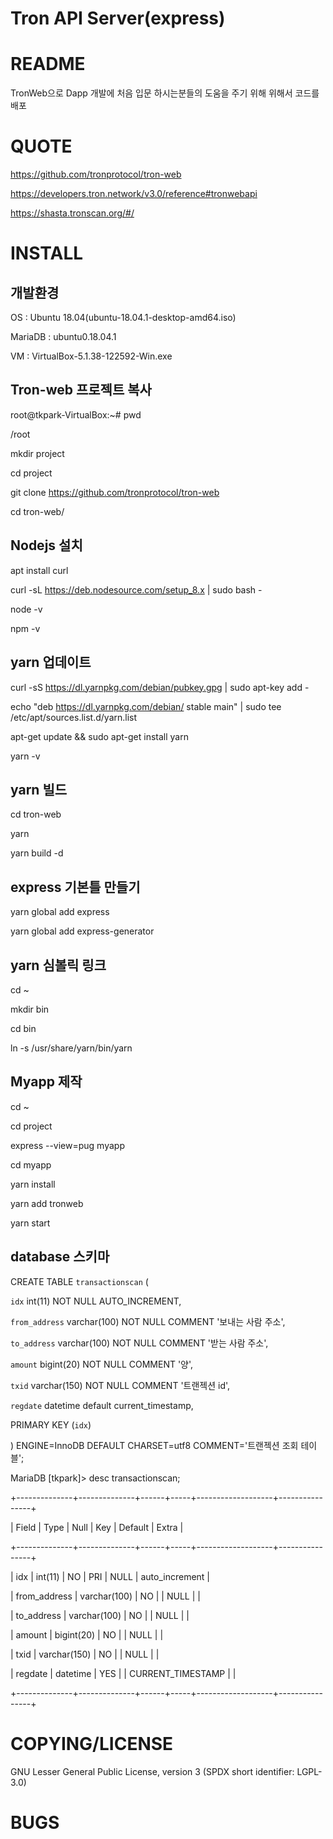 # Tron API Server(express)



README
========
TronWeb으로 Dapp 개발에 처음 입문 하시는분들의 도움을 주기 위해 위해서 코드를 배포




QUOTE	
========
https://github.com/tronprotocol/tron-web 

https://developers.tron.network/v3.0/reference#tronwebapi

https://shasta.tronscan.org/#/






INSTALL
========
개발환경 
---------------------

OS : Ubuntu 18.04(ubuntu-18.04.1-desktop-amd64.iso)

MariaDB : ubuntu0.18.04.1 

VM : VirtualBox-5.1.38-122592-Win.exe




Tron-web 프로젝트 복사
---------------------
root@tkpark-VirtualBox:~# pwd

/root

mkdir project

cd project

git clone https://github.com/tronprotocol/tron-web

cd tron-web/

  
Nodejs 설치
-----------
apt install curl

curl -sL https://deb.nodesource.com/setup_8.x | sudo bash -

node -v

npm -v
 
yarn 업데이트
------------
curl -sS https://dl.yarnpkg.com/debian/pubkey.gpg | sudo apt-key add -

echo "deb https://dl.yarnpkg.com/debian/ stable main" | sudo tee /etc/apt/sources.list.d/yarn.list

apt-get update && sudo apt-get install yarn

yarn -v
 
yarn 빌드
------------
cd tron-web

yarn

yarn build -d

 
express 기본틀 만들기
--------------------------
yarn global add express 

yarn global add express-generator

 
yarn 심볼릭 링크
--------------------------
cd ~

mkdir bin

cd bin

ln -s /usr/share/yarn/bin/yarn
 
Myapp 제작
--------------------------
cd ~

cd project

express --view=pug myapp

cd myapp

yarn install

yarn add tronweb

yarn start



database 스키마
--------------------------

CREATE TABLE `transactionscan` (

  `idx` int(11) NOT NULL AUTO_INCREMENT,
  
  `from_address` varchar(100) NOT NULL COMMENT '보내는 사람 주소',
  
  `to_address` varchar(100) NOT NULL COMMENT '받는 사람  주소',
  
  `amount` bigint(20) NOT NULL COMMENT '양',
  
  `txid` varchar(150) NOT NULL COMMENT '트랜젝션 id',
  
  `regdate` datetime default current_timestamp,
  
  PRIMARY KEY (`idx`)
  
) ENGINE=InnoDB DEFAULT CHARSET=utf8 COMMENT='트랜젝션 조회 테이블';




MariaDB [tkpark]> desc transactionscan;

+--------------+--------------+------+-----+-------------------+----------------+

| Field        | Type         | Null | Key | Default           | Extra          |

+--------------+--------------+------+-----+-------------------+----------------+

| idx          | int(11)      | NO   | PRI | NULL              | auto_increment |

| from_address | varchar(100) | NO   |     | NULL              |                |

| to_address   | varchar(100) | NO   |     | NULL              |                |

| amount       | bigint(20)   | NO   |     | NULL              |                |

| txid         | varchar(150) | NO   |     | NULL              |                |

| regdate      | datetime     | YES  |     | CURRENT_TIMESTAMP |                |

+--------------+--------------+------+-----+-------------------+----------------+






COPYING/LICENSE
========
GNU Lesser General Public License, version 3 (SPDX short identifier: LGPL-3.0)




BUGS
========



